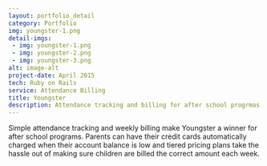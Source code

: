 ```yaml
---
layout: portfolio_detail
category: Portfolio
img: youngster-1.png
detail-imgs: 
 - img: youngster-1.png
 - img: youngster-2.png
 - img: youngster-3.png
alt: image-alt
project-date: April 2015
tech: Ruby on Rails
service: Attendance Billing
title: Youngster
description: Attendance tracking and billing for after school progrmas can be a time-consuming drag for school administrators. Youngster aims to create an easy solution that isn't overburdened with too many unnecessary features.
---
```

<p>Simple attendance tracking and weekly billing make Youngster a winner for after school programs. Parents can have their credit cards automatically charged when their account balance is low and tiered pricing plans take the hassle out of making sure children are billed the correct amount each week.</p>